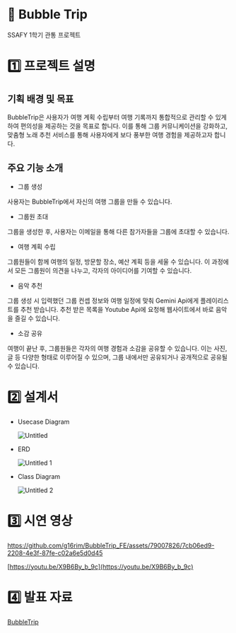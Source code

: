 # 🫧 Bubble Trip

SSAFY 1학기 관통 프로젝트

# 1️⃣ 프로젝트 설명

## 기획 배경 및 목표

BubbleTrip은 사용자가 여행 계획 수립부터 여행 기록까지 통합적으로 관리할 수 있게 하여 편의성을 제공하는 것을 목표로 합니다. 
이를 통해 그룹 커뮤니케이션을 강화하고, 맞춤형 노래 추천 서비스를 통해 사용자에게 보다 풍부한 여행 경험을 제공하고자 합니다.

## 주요 기능 소개

- 그룹 생성

사용자는 BubbleTrip에서 자신의 여행 그룹을 만들 수 있습니다. 

- 그룹원 초대

그룹을 생성한 후, 사용자는 이메일을 통해 다른 참가자들을 그룹에 초대할 수 있습니다. 

- 여행 계획 수립

그룹원들이 함께 여행의 일정, 방문할 장소, 예산 계획 등을 세울 수 있습니다. 이 과정에서 모든 그룹원이 의견을 나누고, 각자의 아이디어를 기여할 수 있습니다.

- 음악 추천

그룹 생성 시 입력했던 그룹 컨셉 정보와 여행 일정에 맞춰 Gemini Api에게 플레이리스트를 추천 받습니다. 추천 받은 목록을 Youtube Api에 요청해 웹사이트에서 바로 음악을 즐길 수 있습니다.

- 소감 공유

여행이 끝난 후, 그룹원들은 각자의 여행 경험과 소감을 공유할 수 있습니다. 이는 사진, 글 등 다양한 형태로 이루어질 수 있으며, 그룹 내에서만 공유되거나 공개적으로 공유될 수 있습니다.

# 2️⃣ 설계서

- Usecase Diagram
    
    ![Untitled](https://github.com/g16rim/BubbleTrip_FE/assets/79007826/dcd6f4b0-3142-4e00-861d-30d362e28870)

    
- ERD
  
    ![Untitled 1](https://github.com/g16rim/BubbleTrip_FE/assets/79007826/5ff49064-54d2-4aad-84da-36d551223b18)

    
- Class Diagram
    
    ![Untitled 2](https://github.com/g16rim/BubbleTrip_FE/assets/79007826/f5647e6c-8735-4ff5-a11d-ccd8d8ea28ba)


# 3️⃣ 시연 영상

https://github.com/g16rim/BubbleTrip_FE/assets/79007826/7cb06ed9-2208-4e3f-87fe-c02a6e5d0d45


[https://youtu.be/X9B6By_b_9c](https://youtu.be/X9B6By_b_9c)


# 4️⃣ 발표 자료

[BubbleTrip](https://bubbletrip-f7d5fgm.gamma.site/)
